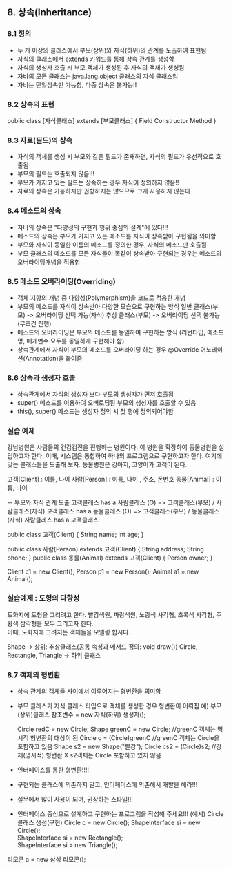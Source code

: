 ## 8. 상속(Inheritance)

### 8.1 정의
- 두 개 이상의 클래스에서 부모(상위)와 자식(하위)의 관계를 도출하여 표현됨
- 자식의 클래스에서 extends 키워드를 통해 상속 관계를 생성함
- 자식의 생성자 호출 시 부모 객체가 생성된 후 자식의 객체가 생성됨
- 자바의 모든 클래스는 java.lang.object 클래스의 자식 클래스임
- 자바는 단일상속만 가능함, 다중 상속은 불가능!!

### 8.2 상속의 표현
 public class [자식클래스] extends [부모클래스] {
 	Field
 	Constructor
 	Method
 }
 
### 8.3 자료(필드)의 상속
 - 자식의 객체를 생성 시 부모와 같은 필드가 존재하면, 자식의 필드가 우선적으로 호출됨
 - 부모의 필드는 호출되지 않음!!!
 - 부모가 가지고 있는 필드는 상속하는 경우 자식이 정의하지 않음!!
 - 자료의 상속은 가능하지만 권항하지는 않으므로 크게 사용하지 않는다
 
### 8.4 메소드의 상속
- 자바의 상속은 "다양성의 구현과 행위 중심의 설계"에 있다!!!
- 메소드의 상속은 부모가 가지고 있는 메소드를 자식이 상속받아 구현됨을 의미함
- 부모와 자식이 동일한 이름의 메소드를 정의한 경우, 자식의 메소드만 호출됨
- 부모 클래스의 메소드를 모든 자식들이 똑같이 상속받아 구현되는 경우는 메소드의 오버라이딩개념을 적용함
 
### 8.5 메소드 오버라이딩(Overriding) 
- 객체 지향의 개념 중 다향성(Polymerphism)을 코드로 적용한 개념
- 부모의 메소드를 자식이 상속받아 다양한 모습으로 구현하는 방식
  일반 클래스(부모) -> 오버라이딩 선택 가능(자식)
  추상 클래스(부모) -> 오버라이딩 선택 불가능(무조건 진행)
- 메소드의 오버라이딩은 부모의 메소드를 동일하여 구현하는 방식
  (리턴타입, 메소드명, 매개변수 모두를 동일하게 구현해야 함)
- 상속관계에서 자식이 부모의 메소드를 오버라이딩 하는 경우 @Override 어노테이션(Annotation)을 붙여줌
 
 
### 8.6 상속과 생성자 호출
- 상속관계에서 자식의 생성자 보다 부모의 생성자가 먼저 호출됨
- super() 메소드를 이용하여 오버로딩된 부모의 생성자를 호출할 수 있음
- this(), super() 메소드는 생성자 정의 시 첫 행에 정의되어야함
 
 
### 실습 예제
  강남병원은 사람들의 건감검진을 진행하는 병원이다. 이 병원을 확장하여 동물병원을 설립하고자 한다. 이때, 시스템은 통합하여
  하나의 프로그램으로 구현하고자 한다. 여기에 맞는 클래스들을 도출해 보자. 동물병원은 강아지, 고양이가 고객이 된다.
  
  고객[Client] : 이름, 나이
  사람[Person] : 이름, 나이 , 주소, 폰번호
  동물[Animal] :	이름, 나이
  
  -- 부모와 자식 관계 도출
  고객클래스 has a 사람클레스 (O) => 고객클래스(부모) / 사람클래스(자식)
  고객클래스 has a 동물클레스 (O) => 고객클래스(부모) / 동물클래스(자식)
  사람클레스 has a 고객클래스			
  
  public class 고객(Client) {
  	String name;
  	int age;
  }
  
  public class 사람(Person) extends 고객(Client) {
  	String address;
  	String phone;
  }
  public class 동물(Animal) extends 고객(Client) {
  	Person owner;
  }
  
  
  Client c1 = new Client();
  Person p1 = new Person();
  Animal a1 = new Animal();
  
### 실습예제 : 도형의 다향성
도화지에 도형을 그리려고 한다.
빨강색원, 파랑색원, 노랑색 사각형, 초록색 사각형, 주황색 삼각형을 모두 그리고자 한다.  
이때, 도화지에 그려지는 객체들을 모델링 합시다. 
  
  Shape -> 상위: 추상클래스(공통 속성과 메서드 정의: void draw())
  Circle, Rectangle, Triangle -> 하위 클래스
  
  
### 8.7 객체의 형변환 
- 상속 관계의 객체들 사이에서 이루어지는 형변환을 의미함
- 부모 클래스가 자식 클래스 타입으로 객체를 생성한 경우 형변환이 이뤄짐
예) 부모(상위)클래스 참조변수 = new 자식(하위) 생성자();
  
  Circle redC = new Circle;
  Shape greenC = new Circle; //greenC 객체는 명시적 형변환의 대상이 됨
  Circle c = (Circle)greenC //greenC 객체는 Circle을 포함하고 있음
  Shape s2 = new Shape("빨강");
  Circle cs2 = (Circle)s2; //강제(명시적) 형변환 X s2객체는 Circle 포함하고 있지 않음
  
- 인터페이스를 통한 형변환!!!!
- 구현되는 클래스에 의존하지 말고, 인터페이스에 의존해서 개발을 해라!!!
- 실무에서 많이 사용이 되며, 권장하는 스타일!!!
- 인터페이스 중심으로 설계하고 구현하는 프로그램을 작성해 주세요!!!
(예시) Circle 클래스 생성(구현)
Circle c = new Circle();
ShapeInterface si = new Circle();  
ShapeInterface si = new Rectangle();  
ShapeInterface si = new Triangle();  

리모콘 a = new 삼성 리모콘();
  
  
  
  
  
  
  
  	